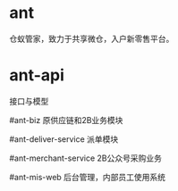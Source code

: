 # ant
仓蚁管家，致力于共享微仓，入户新零售平台。

# ant-api
接口与模型

#ant-biz
原供应链和2B业务模块

#ant-deliver-service
派单模块

#ant-merchant-service
2B公众号采购业务

#ant-mis-web
后台管理，内部员工使用系统
